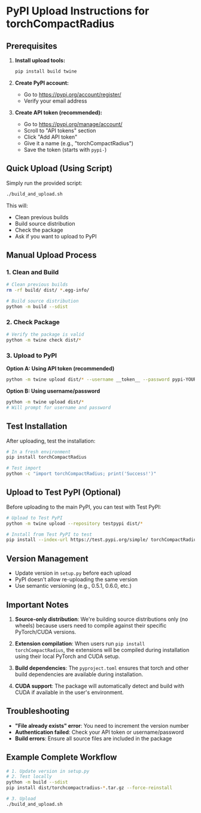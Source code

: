 # PyPI Upload Instructions for torchCompactRadius

## Prerequisites

1. **Install upload tools:**
   ```bash
   pip install build twine
   ```

2. **Create PyPI account:**
   - Go to https://pypi.org/account/register/
   - Verify your email address

3. **Create API token (recommended):**
   - Go to https://pypi.org/manage/account/
   - Scroll to "API tokens" section
   - Click "Add API token"
   - Give it a name (e.g., "torchCompactRadius")
   - Save the token (starts with `pypi-`)

## Quick Upload (Using Script)

Simply run the provided script:
```bash
./build_and_upload.sh
```

This will:
- Clean previous builds
- Build source distribution
- Check the package
- Ask if you want to upload to PyPI

## Manual Upload Process

### 1. Clean and Build
```bash
# Clean previous builds
rm -rf build/ dist/ *.egg-info/

# Build source distribution
python -m build --sdist
```

### 2. Check Package
```bash
# Verify the package is valid
python -m twine check dist/*
```

### 3. Upload to PyPI

**Option A: Using API token (recommended)**
```bash
python -m twine upload dist/* --username __token__ --password pypi-YOUR_TOKEN_HERE
```

**Option B: Using username/password**
```bash
python -m twine upload dist/*
# Will prompt for username and password
```

## Test Installation

After uploading, test the installation:
```bash
# In a fresh environment
pip install torchCompactRadius

# Test import
python -c "import torchCompactRadius; print('Success!')"
```

## Upload to Test PyPI (Optional)

Before uploading to the main PyPI, you can test with Test PyPI:

```bash
# Upload to Test PyPI
python -m twine upload --repository testpypi dist/*

# Install from Test PyPI to test
pip install --index-url https://test.pypi.org/simple/ torchCompactRadius
```

## Version Management

- Update version in `setup.py` before each upload
- PyPI doesn't allow re-uploading the same version
- Use semantic versioning (e.g., 0.5.1, 0.6.0, etc.)

## Important Notes

1. **Source-only distribution**: We're building source distributions only (no wheels) because users need to compile against their specific PyTorch/CUDA versions.

2. **Extension compilation**: When users run `pip install torchCompactRadius`, the extensions will be compiled during installation using their local PyTorch and CUDA setup.

3. **Build dependencies**: The `pyproject.toml` ensures that torch and other build dependencies are available during installation.

4. **CUDA support**: The package will automatically detect and build with CUDA if available in the user's environment.

## Troubleshooting

- **"File already exists" error**: You need to increment the version number
- **Authentication failed**: Check your API token or username/password
- **Build errors**: Ensure all source files are included in the package

## Example Complete Workflow

```bash
# 1. Update version in setup.py
# 2. Test locally
python -m build --sdist
pip install dist/torchcompactradius-*.tar.gz --force-reinstall

# 3. Upload
./build_and_upload.sh
```
